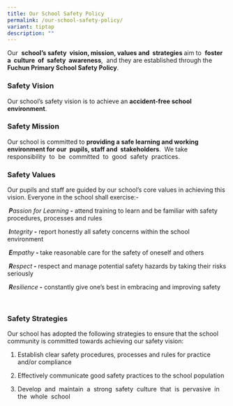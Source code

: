 ```yaml
---
title: Our School Safety Policy
permalink: /our-school-safety-policy/
variant: tiptap
description: ""
---
```

<p>Our&nbsp; <strong>school’s safety&nbsp; vision, mission, values and&nbsp; strategies </strong>aim
to&nbsp; <strong>foster&nbsp; a&nbsp; culture&nbsp; of&nbsp; safety&nbsp; awareness</strong>,&nbsp;
and they are established through the <strong>Fuchun Primary School Safety Policy</strong>.</p>
<p></p>
<h3>Safety Vision</h3>
<p>Our school’s safety vision is to achieve an <strong>accident-free school environment</strong>.</p>
<p></p>
<h3>Safety Mission</h3>
<p>Our school is committed to <strong>providing a safe learning and working environment for our&nbsp; pupils, staff and&nbsp; stakeholders</strong>.&nbsp;
We take&nbsp; responsibility&nbsp; to&nbsp; be&nbsp; committed&nbsp; to&nbsp;
good&nbsp; safety&nbsp; practices.</p>
<p></p>
<h3>Safety Values</h3>
<p>Our pupils and staff are guided by our school’s core values in achieving
this vision. Everyone in the school shall exercise:-</p>
<p><strong>&nbsp;<em>P</em></strong><em>assion for Learning</em><strong> -</strong> attend
training to learn and be familiar with safety procedures, processes and
rules</p>
<p><strong>&nbsp;<em>I</em></strong><em>ntegrity</em><strong> -</strong> report
honestly all safety concerns within the school environment</p>
<p><strong>&nbsp;<em>E</em></strong><em>mpathy</em><strong> - </strong>take
reasonable care for the safety of oneself and others</p>
<p><strong>&nbsp;<em>R</em></strong><em>espect</em><strong> - </strong>respect
and manage potential safety hazards by taking their risks seriously</p>
<p><strong>&nbsp;<em>R</em></strong><em>esilience</em><strong> -</strong> constantly
give one’s best in embracing and improving safety</p>
<p>&nbsp;</p>
<h3>Safety Strategies</h3>
<p>Our school has adopted the following strategies to ensure that the school
community is committed towards achieving our safety vision:</p>
<ol data-tight="true" class="tight">
<li>
<p>Establish clear safety procedures, processes and rules for practice and/or
compliance</p>
</li>
<li>
<p>Effectively communicate good safety practices to the school population</p>
</li>
<li>
<p>Develop&nbsp; and&nbsp; maintain&nbsp; a&nbsp; strong&nbsp; safety&nbsp;
culture&nbsp; that&nbsp; is&nbsp; pervasive&nbsp; in&nbsp; the&nbsp; whole&nbsp;
school</p>
</li>
</ol>
<p>&nbsp;</p>
<p></p>
